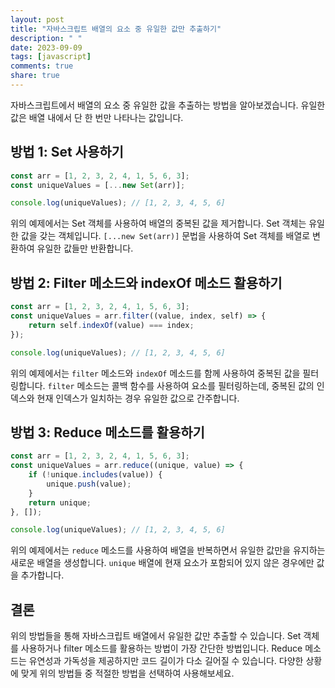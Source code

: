```yaml
---
layout: post
title: "자바스크립트 배열의 요소 중 유일한 값만 추출하기"
description: " "
date: 2023-09-09
tags: [javascript]
comments: true
share: true
---
```


자바스크립트에서 배열의 요소 중 유일한 값을 추출하는 방법을 알아보겠습니다. 유일한 값은 배열 내에서 단 한 번만 나타나는 값입니다. 

## 방법 1: Set 사용하기

```javascript
const arr = [1, 2, 3, 2, 4, 1, 5, 6, 3];
const uniqueValues = [...new Set(arr)];

console.log(uniqueValues); // [1, 2, 3, 4, 5, 6]
```

위의 예제에서는 Set 객체를 사용하여 배열의 중복된 값을 제거합니다. Set 객체는 유일한 값을 갖는 객체입니다. `[...new Set(arr)]` 문법을 사용하여 Set 객체를 배열로 변환하여 유일한 값들만 반환합니다.

## 방법 2: Filter 메소드와 indexOf 메소드 활용하기

```javascript
const arr = [1, 2, 3, 2, 4, 1, 5, 6, 3];
const uniqueValues = arr.filter((value, index, self) => {
    return self.indexOf(value) === index;
});

console.log(uniqueValues); // [1, 2, 3, 4, 5, 6]
```

위의 예제에서는 `filter` 메소드와 `indexOf` 메소드를 함께 사용하여 중복된 값을 필터링합니다. `filter` 메소드는 콜백 함수를 사용하여 요소를 필터링하는데, 중복된 값의 인덱스와 현재 인덱스가 일치하는 경우 유일한 값으로 간주합니다.

## 방법 3: Reduce 메소드를 활용하기

```javascript
const arr = [1, 2, 3, 2, 4, 1, 5, 6, 3];
const uniqueValues = arr.reduce((unique, value) => {
    if (!unique.includes(value)) {
        unique.push(value);
    }
    return unique;
}, []);

console.log(uniqueValues); // [1, 2, 3, 4, 5, 6]
```

위의 예제에서는 `reduce` 메소드를 사용하여 배열을 반복하면서 유일한 값만을 유지하는 새로운 배열을 생성합니다. `unique` 배열에 현재 요소가 포함되어 있지 않은 경우에만 값을 추가합니다.

## 결론

위의 방법들을 통해 자바스크립트 배열에서 유일한 값만 추출할 수 있습니다. Set 객체를 사용하거나 filter 메소드를 활용하는 방법이 가장 간단한 방법입니다. Reduce 메소드는 유연성과 가독성을 제공하지만 코드 길이가 다소 길어질 수 있습니다. 다양한 상황에 맞게 위의 방법들 중 적절한 방법을 선택하여 사용해보세요.